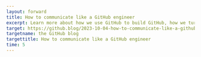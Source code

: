 ```yaml
---
layout: forward
title: How to communicate like a GitHub engineer
excerpt: Learn more about how we use GitHub to build GitHub, how we turned our guiding communications principles into prescriptive practices to manage our internal communications signal-to-noise ratio, and how you can contribute to the ongoing conversation.
target: https://github.blog/2023-10-04-how-to-communicate-like-a-github-engineer-our-principles-practices-and-tools/
targetname: the GitHub blog
targettitle: How to communicate like a GitHub engineer
time: 5
---
```

